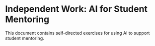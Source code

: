 # Independent Work: AI for Student Mentoring

This document contains self-directed exercises for using AI to support student mentoring.